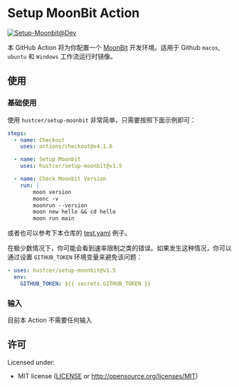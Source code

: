 # Setup MoonBit Action

[![Setup-Moonbit@Dev](https://github.com/hustcer/setup-moonbit/actions/workflows/basic.yml/badge.svg)](https://github.com/hustcer/setup-moonbit/actions/workflows/basic.yml)

本 GitHub Action 将为你配置一个 [MoonBit](https://www.moonbitlang.com/) 开发环境。适用于 Github `macos`, `ubuntu` 和 `Windows` 工作流运行时镜像。


## 使用

### 基础使用

使用 `hustcer/setup-moonbit` 非常简单，只需要按照下面示例即可：

```yaml
steps:
  - name: Checkout
    uses: actions/checkout@v4.1.6

  - name: Setup Moonbit
    uses: hustcer/setup-moonbit@v1.5

  - name: Check Moonbit Version
    run: |
        moon version
        moonc -v
        moonrun --version
        moon new hello && cd hello
        moon run main
```

或者也可以参考下本仓库的 [test.yaml](https://github.com/hustcer/setup-moonbit/blob/main/.github/workflows/test.yml) 例子。

在极少数情况下，你可能会看到速率限制之类的错误。如果发生这种情况，你可以通过设置 `GITHUB_TOKEN` 环境变量来避免该问题：

```yaml
- uses: hustcer/setup-moonbit@v1.5
  env:
    GITHUB_TOKEN: ${{ secrets.GITHUB_TOKEN }}
```

### 输入

目前本 Action 不需要任何输入

## 许可

Licensed under:

- MIT license ([LICENSE](LICENSE) or http://opensource.org/licenses/MIT)
